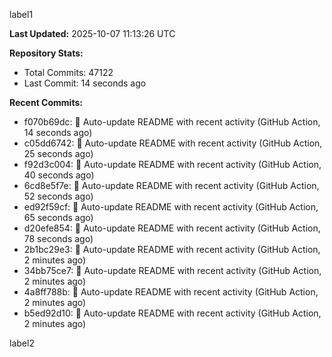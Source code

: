 
label1 
<!-- ACTIVITY_START -->
**Last Updated:** 2025-10-07 11:13:26 UTC

**Repository Stats:**
- Total Commits: 47122
- Last Commit: 14 seconds ago

**Recent Commits:**
- f070b69dc: 🤖 Auto-update README with recent activity (GitHub Action, 14 seconds ago)
- c05dd6742: 🤖 Auto-update README with recent activity (GitHub Action, 25 seconds ago)
- f92d3c004: 🤖 Auto-update README with recent activity (GitHub Action, 40 seconds ago)
- 6cd8e5f7e: 🤖 Auto-update README with recent activity (GitHub Action, 52 seconds ago)
- ed92f59cf: 🤖 Auto-update README with recent activity (GitHub Action, 65 seconds ago)
- d20efe854: 🤖 Auto-update README with recent activity (GitHub Action, 78 seconds ago)
- 2b1bc29e3: 🤖 Auto-update README with recent activity (GitHub Action, 2 minutes ago)
- 34bb75ce7: 🤖 Auto-update README with recent activity (GitHub Action, 2 minutes ago)
- 4a8ff788b: 🤖 Auto-update README with recent activity (GitHub Action, 2 minutes ago)
- b5ed92d10: 🤖 Auto-update README with recent activity (GitHub Action, 2 minutes ago)
<!-- ACTIVITY_END -->

label2

